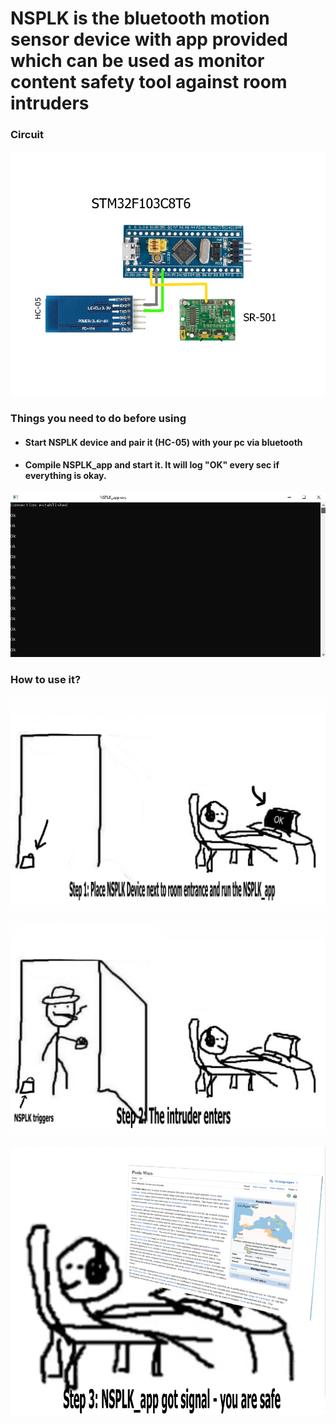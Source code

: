 # NSPLK is the bluetooth motion sensor device with app provided which can be used as monitor content safety tool against room intruders
### Circuit
![img](docs/cir.jpg)

### Things you need to do before using
* #### Start NSPLK device and pair it (HC-05) with your pc via bluetooth
* #### Compile NSPLK_app and start it. It will log "OK" every sec if everything is okay.
![img](docs/img0.jpg)


### How to use it?

![img](docs/img1.jpg)

![img](docs/img2.jpg)

![img](docs/img4.jpg)


